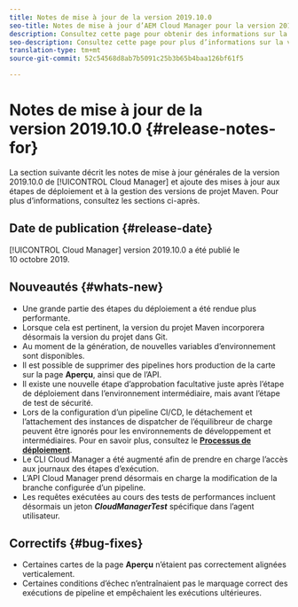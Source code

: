 ```yaml
---
title: Notes de mise à jour de la version 2019.10.0
seo-title: Notes de mise à jour d’AEM Cloud Manager pour la version 2019.10.0
description: Consultez cette page pour obtenir des informations sur la version 2019.10.0 de Cloud Manager.
seo-description: Consultez cette page pour plus d’informations sur la version 2019.10.0 d’AEM Cloud Manager.
translation-type: tm+mt
source-git-commit: 52c54568d8ab7b5091c25b3b65b4baa126bf61f5

---
```


# Notes de mise à jour de la version 2019.10.0 {#release-notes-for}

La section suivante décrit les notes de mise à jour générales de la version 2019.10.0 de [!UICONTROL Cloud Manager] et ajoute des mises à jour aux étapes de déploiement et à la gestion des versions de projet Maven.
Pour plus d’informations, consultez les sections ci-après.

## Date de publication {#release-date}

[!UICONTROL Cloud Manager] version 2019.10.0 a été publié le 10 octobre 2019.

## Nouveautés {#whats-new}

* Une grande partie des étapes du déploiement a été rendue plus performante.
* Lorsque cela est pertinent, la version du projet Maven incorporera désormais la version du projet dans Git.
* Au moment de la génération, de nouvelles variables d’environnement sont disponibles.
* Il est possible de supprimer des pipelines hors production de la carte sur la page **Aperçu**, ainsi que de l’API.
* Il existe une nouvelle étape d’approbation facultative juste après l’étape de déploiement dans l’environnement intermédiaire, mais avant l’étape de test de sécurité.
* Lors de la configuration d’un pipeline CI/CD, le détachement et l’attachement des instances de dispatcher de l’équilibreur de charge peuvent être ignorés pour les environnements de développement et intermédiaires.
Pour en savoir plus, consultez le **[Processus de déploiement](deploying-code.md#deployment-process)**.
* Le CLI Cloud Manager a été augmenté afin de prendre en charge l’accès aux journaux des étapes d’exécution.
* L’API Cloud Manager prend désormais en charge la modification de la branche configurée d’un pipeline.
* Les requêtes exécutées au cours des tests de performances incluent désormais un jeton ***CloudManagerTest*** spécifique dans l’agent utilisateur.

## Correctifs {#bug-fixes}

* Certaines cartes de la page **Aperçu** n’étaient pas correctement alignées verticalement.
* Certaines conditions d’échec n’entraînaient pas le marquage correct des exécutions de pipeline et empêchaient les exécutions ultérieures.
